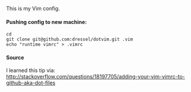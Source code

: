 This is my Vim config.
#### Pushing config to new machine:
```
cd
git clone git@github.com:dressel/dotvim.git .vim
echo "runtime vimrc" > .vimrc
```
#### Source
I learned this tip via:<br>
http://stackoverflow.com/questions/18197705/adding-your-vim-vimrc-to-github-aka-dot-files
